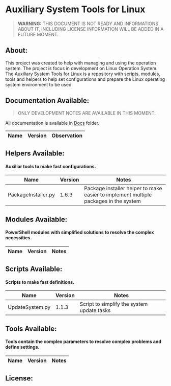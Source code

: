 # Auxiliary System Tools for Linux

> **WARNING:** THIS DOCUMENT IS NOT READY AND INFORMATIONS ABOUT IT, INCLUDING LICENSE INFORMATION WILL BE ADDED IN A FUTURE MOMENT.

## About:

This project was created to help with managing and using the operation system. The project is focus in development on Linux Operation System. The Auxiliary System Tools for Linux is a repository with scripts, modules, tools and helpers to help set configurations and prepare the Linux operating system environment to be used.

## Documentation Available:

 > ONLY DEVELOPMENT NOTES ARE AVAILABLE IN THIS MOMENT.

 All documentation is available in [Docs](./Docs) folder.

| Name | Version | Observation |
| ---- | ------- | ----------- |

## Helpers Available:
#### Auxiliar tools to make fast configurations.

| Name | Version | Notes |
| ---- | ------- | ----- |
| PackageInstaller.py | 1.6.3 | Package installer helper to make easier to implement multiple packages in the system |

## Modules Available:
#### PowerShell modules with simplified solutions to resolve the complex necessities.

| Name | Version | Notes |
| ---- | ------- | ----- |

## Scripts Available:
#### Scripts to make fast definitions.

| Name | Version | Notes |
| ---- | ------- | ----- |
| UpdateSystem.py | 1.1.3 | Script to simplify the system update tasks |

## Tools Available:
#### Tools contain the complex parameters to resolve complex problems and define settings.

| Name | Version | Notes |
| ---- | ------- | ----- |

## License:

